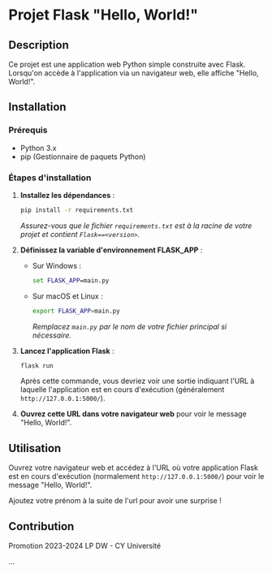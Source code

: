 # Projet Flask "Hello, World!"

## Description

Ce projet est une application web Python simple construite avec Flask. Lorsqu'on accède à l'application via un navigateur web, elle affiche "Hello, World!".

## Installation

### Prérequis

- Python 3.x
- pip (Gestionnaire de paquets Python)

### Étapes d'installation

1. **Installez les dépendances** :

   ```bash
   pip install -r requirements.txt
   ```

   _Assurez-vous que le fichier `requirements.txt` est à la racine de votre projet et contient `Flask==<version>`._

2. **Définissez la variable d'environnement FLASK_APP** :

   - Sur Windows :
     ```cmd
     set FLASK_APP=main.py
     ```
   - Sur macOS et Linux :
     ```bash
     export FLASK_APP=main.py
     ```
     _Remplacez `main.py` par le nom de votre fichier principal si nécessaire._

3. **Lancez l'application Flask** :

   ```bash
   flask run
   ```

   Après cette commande, vous devriez voir une sortie indiquant l'URL à laquelle l'application est en cours d'exécution (généralement `http://127.0.0.1:5000/`).

4. **Ouvrez cette URL dans votre navigateur web** pour voir le message "Hello, World!".

## Utilisation

Ouvrez votre navigateur web et accédez à l'URL où votre application Flask est en cours d'exécution (normalement `http://127.0.0.1:5000/`) pour voir le message "Hello, World!".

Ajoutez votre prénom à la suite de l'url pour avoir une surprise !

## Contribution

Promotion 2023-2024 LP DW - CY Université

...